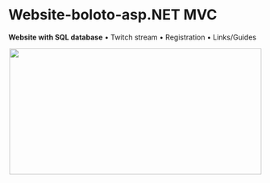 # Website-boloto-asp.NET MVC
**Website with SQL database**
• Twitch stream
• Registration
• Links/Guides


<p align="center">
  <img width="500" height="250" src="https://user-images.githubusercontent.com/17459523/210518821-65c39ddb-8353-4fa2-9127-22d15ff66996.png">



</p>
